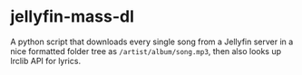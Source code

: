 # jellyfin-mass-dl
A python script that downloads every single song from a Jellyfin server in a nice formatted folder tree as `/artist/album/song.mp3`, then also looks up lrclib API for lyrics.
